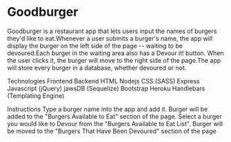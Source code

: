 # Goodburger


Goodburger is a restaurant app that lets users input the names of burgers they'd like to eat.Whenever a user submits a burger's name, the app will display the burger on the left side of the page -- waiting to be devoured.Each burger in the waiting area also has a Devour it! button. When the user clicks it, the burger will move to the right side of the page.The app will store every burger in a database, whether devoured or not.



Technologies
Frontend	Backend
HTML	Nodejs
CSS (SASS)	Express
Javascript (jQuery)	jawsDB (Sequelize)
Bootstrap	Heroku
Handlebars (Templating Engine)	


Instructions
Type a burger name into the app and add it.
Burger will be added to the "Burgers Available to Eat" section of the page.
Select a burger you would like to Devour from the "Burgers Available to Eat List".
Burger will be moved to the "Burgers That Have Been Devoured" section of the page
